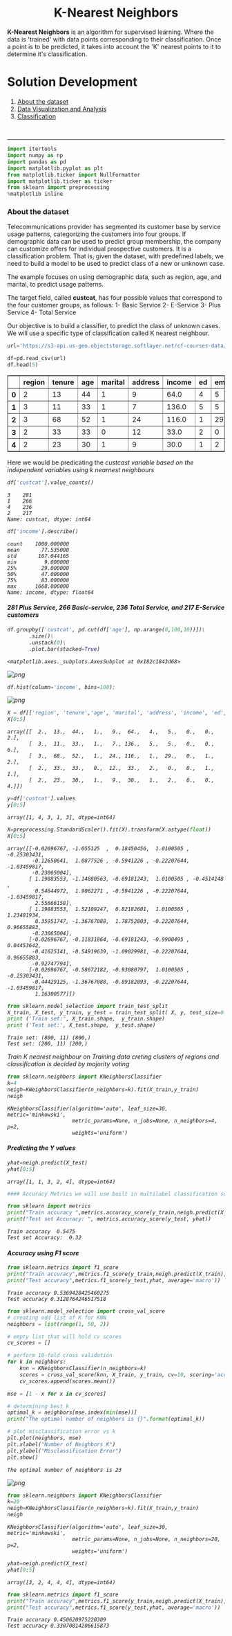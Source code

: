 


<h1><center>K-Nearest Neighbors</center></h1>

**K-Nearest Neighbors** is an algorithm for supervised learning. Where the data is 'trained' with data points corresponding to their classification. Once a point is to be predicted, it takes into account the 'K' nearest points to it to determine it's classification.

<h1>Solution Development</h1>

<div class="alert alert-block alert-info" style="margin-top: 20px">
    <ol>
        <li><a href="#Classifcatin dataset">About the dataset</a></li>
        <li><a href="#visualization_analysis and exploration">Data Visualization and Analysis</a></li>
        <li><a href="#classification">Classification</a></li>
    </ol>
</div>
<br>
<hr>


```python
import itertools
import numpy as np
import pandas as pd
import matplotlib.pyplot as plt
from matplotlib.ticker import NullFormatter
import matplotlib.ticker as ticker
from sklearn import preprocessing
%matplotlib inline
```

### About the dataset

Telecommunications provider has segmented its customer base by service usage patterns, categorizing the customers into four groups. If demographic data can be used to predict group membership, the company can customize offers for individual prospective customers. It is a classification problem. That is, given the dataset,  with predefined labels, we need to build a model to be used to predict class of a new or unknown case. 

The example focuses on using demographic data, such as region, age, and marital, to predict usage patterns. 

The target field, called __custcat__, has four possible values that correspond to the four customer groups, as follows:
  1- Basic Service
  2- E-Service
  3- Plus Service
  4- Total Service

Our objective is to build a classifier, to predict the class of unknown cases. We will use a specific type of classification called K nearest neighbour.


```python
url='https://s3-api.us-geo.objectstorage.softlayer.net/cf-courses-data/CognitiveClass/ML0101ENv3/labs/teleCust1000t.csv'
```


```python
df=pd.read_csv(url)
df.head(5)
```




<div>
<style scoped>
    .dataframe tbody tr th:only-of-type {
        vertical-align: middle;
    }

    .dataframe tbody tr th {
        vertical-align: top;
    }

    .dataframe thead th {
        text-align: right;
    }
</style>
<table border="1" class="dataframe">
  <thead>
    <tr style="text-align: right;">
      <th></th>
      <th>region</th>
      <th>tenure</th>
      <th>age</th>
      <th>marital</th>
      <th>address</th>
      <th>income</th>
      <th>ed</th>
      <th>employ</th>
      <th>retire</th>
      <th>gender</th>
      <th>reside</th>
      <th>custcat</th>
    </tr>
  </thead>
  <tbody>
    <tr>
      <th>0</th>
      <td>2</td>
      <td>13</td>
      <td>44</td>
      <td>1</td>
      <td>9</td>
      <td>64.0</td>
      <td>4</td>
      <td>5</td>
      <td>0.0</td>
      <td>0</td>
      <td>2</td>
      <td>1</td>
    </tr>
    <tr>
      <th>1</th>
      <td>3</td>
      <td>11</td>
      <td>33</td>
      <td>1</td>
      <td>7</td>
      <td>136.0</td>
      <td>5</td>
      <td>5</td>
      <td>0.0</td>
      <td>0</td>
      <td>6</td>
      <td>4</td>
    </tr>
    <tr>
      <th>2</th>
      <td>3</td>
      <td>68</td>
      <td>52</td>
      <td>1</td>
      <td>24</td>
      <td>116.0</td>
      <td>1</td>
      <td>29</td>
      <td>0.0</td>
      <td>1</td>
      <td>2</td>
      <td>3</td>
    </tr>
    <tr>
      <th>3</th>
      <td>2</td>
      <td>33</td>
      <td>33</td>
      <td>0</td>
      <td>12</td>
      <td>33.0</td>
      <td>2</td>
      <td>0</td>
      <td>0.0</td>
      <td>1</td>
      <td>1</td>
      <td>1</td>
    </tr>
    <tr>
      <th>4</th>
      <td>2</td>
      <td>23</td>
      <td>30</td>
      <td>1</td>
      <td>9</td>
      <td>30.0</td>
      <td>1</td>
      <td>2</td>
      <td>0.0</td>
      <td>0</td>
      <td>4</td>
      <td>3</td>
    </tr>
  </tbody>
</table>
</div>



Here we would be predicating the <i> custcast <i> variable based on the independent variables using k nearnest neighbours


```python
df['custcat'].value_counts()
```




    3    281
    1    266
    4    236
    2    217
    Name: custcat, dtype: int64




```python
df['income'].describe()
```




    count    1000.000000
    mean       77.535000
    std       107.044165
    min         9.000000
    25%        29.000000
    50%        47.000000
    75%        83.000000
    max      1668.000000
    Name: income, dtype: float64



#### 281 Plus Service, 266 Basic-service, 236 Total Service, and 217 E-Service customers


```python
df.groupby(['custcat', pd.cut(df['age'], np.arange(0,100,10))])\
       .size()\
       .unstack(0)\
       .plot.bar(stacked=True)
```




    <matplotlib.axes._subplots.AxesSubplot at 0x182c1843d68>




![png](Multiclass_Knn_files/Multiclass_Knn_12_1.png)



```python
df.hist(column='income', bins=100);
```


![png](Multiclass_Knn_files/Multiclass_Knn_13_0.png)



```python
X = df[['region', 'tenure','age', 'marital', 'address', 'income', 'ed', 'employ','retire', 'gender', 'reside']] .values  #.astype(float)
X[0:5]

```




    array([[  2.,  13.,  44.,   1.,   9.,  64.,   4.,   5.,   0.,   0.,   2.],
           [  3.,  11.,  33.,   1.,   7., 136.,   5.,   5.,   0.,   0.,   6.],
           [  3.,  68.,  52.,   1.,  24., 116.,   1.,  29.,   0.,   1.,   2.],
           [  2.,  33.,  33.,   0.,  12.,  33.,   2.,   0.,   0.,   1.,   1.],
           [  2.,  23.,  30.,   1.,   9.,  30.,   1.,   2.,   0.,   0.,   4.]])




```python
y=df['custcat'].values
y[0:5]
```




    array([1, 4, 3, 1, 3], dtype=int64)




```python
X=preprocessing.StandardScaler().fit(X).transform(X.astype(float))
X[0:5]
```




    array([[-0.02696767, -1.055125  ,  0.18450456,  1.0100505 , -0.25303431,
            -0.12650641,  1.0877526 , -0.5941226 , -0.22207644, -1.03459817,
            -0.23065004],
           [ 1.19883553, -1.14880563, -0.69181243,  1.0100505 , -0.4514148 ,
             0.54644972,  1.9062271 , -0.5941226 , -0.22207644, -1.03459817,
             2.55666158],
           [ 1.19883553,  1.52109247,  0.82182601,  1.0100505 ,  1.23481934,
             0.35951747, -1.36767088,  1.78752803, -0.22207644,  0.96655883,
            -0.23065004],
           [-0.02696767, -0.11831864, -0.69181243, -0.9900495 ,  0.04453642,
            -0.41625141, -0.54919639, -1.09029981, -0.22207644,  0.96655883,
            -0.92747794],
           [-0.02696767, -0.58672182, -0.93080797,  1.0100505 , -0.25303431,
            -0.44429125, -1.36767088, -0.89182893, -0.22207644, -1.03459817,
             1.16300577]])




```python
from sklearn.model_selection import train_test_split
X_train, X_test, y_train, y_test = train_test_split( X, y, test_size=0.2, random_state=4)
print ('Train set:', X_train.shape,  y_train.shape)
print ('Test set:', X_test.shape,  y_test.shape)
```

    Train set: (800, 11) (800,)
    Test set: (200, 11) (200,)
    

Train K nearest neighbour on Training data creting clusters of regions and classification is decided by majority voting


```python
from sklearn.neighbors import KNeighborsClassifier
k=4
neigh=KNeighborsClassifier(n_neighbors=k).fit(X_train,y_train)
neigh

```




    KNeighborsClassifier(algorithm='auto', leaf_size=30, metric='minkowski',
                         metric_params=None, n_jobs=None, n_neighbors=4, p=2,
                         weights='uniform')



#### Predicting the Y values


```python
yhat=neigh.predict(X_test)
yhat[0:5]
```




    array([1, 1, 3, 2, 4], dtype=int64)




```python
#### Accuracy Metrics we will use built in multilabel classification score

from sklearn import metrics
print("Train accuracy ",metrics.accuracy_score(y_train,neigh.predict(X_train)))
print("Test set Accuracy: ", metrics.accuracy_score(y_test, yhat))
```

    Train accuracy  0.5475
    Test set Accuracy:  0.32
    

#### Accuracy using F1 score


```python
from sklearn.metrics import f1_score
print("Train accuracy",metrics.f1_score(y_train,neigh.predict(X_train), average='macro'))
print("Test accuracy",metrics.f1_score(y_test,yhat, average='macro'))
```

    Train accuracy 0.5369428425460275
    Test accuracy 0.3128764246517518
    


```python
from sklearn.model_selection import cross_val_score
# creating odd list of K for KNN
neighbors = list(range(1, 50, 2))

# empty list that will hold cv scores
cv_scores = []

# perform 10-fold cross validation
for k in neighbors:
    knn = KNeighborsClassifier(n_neighbors=k)
    scores = cross_val_score(knn, X_train, y_train, cv=10, scoring='accuracy')
    cv_scores.append(scores.mean())
```


```python
mse = [1 - x for x in cv_scores]

# determining best k
optimal_k = neighbors[mse.index(min(mse))]
print("The optimal number of neighbors is {}".format(optimal_k))

# plot misclassification error vs k
plt.plot(neighbors, mse)
plt.xlabel("Number of Neighbors K")
plt.ylabel("Misclassification Error")
plt.show()
```

    The optimal number of neighbors is 23
    


![png](Multiclass_Knn_files/Multiclass_Knn_26_1.png)



```python
from sklearn.neighbors import KNeighborsClassifier
k=20
neigh=KNeighborsClassifier(n_neighbors=k).fit(X_train,y_train)
neigh

```




    KNeighborsClassifier(algorithm='auto', leaf_size=30, metric='minkowski',
                         metric_params=None, n_jobs=None, n_neighbors=20, p=2,
                         weights='uniform')




```python
yhat=neigh.predict(X_test)
yhat[0:5]
```




    array([3, 2, 4, 4, 4], dtype=int64)




```python
from sklearn.metrics import f1_score
print("Train accuracy",metrics.f1_score(y_train,neigh.predict(X_train), average='macro'))
print("Test accuracy",metrics.f1_score(y_test,yhat, average='macro'))
```

    Train accuracy 0.450620975220309
    Test accuracy 0.33070814206615873
    


```python

```
